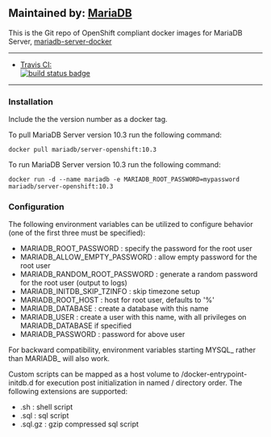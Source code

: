 ## Maintained by: [MariaDB](https://mariadb.com/)

This is the Git repo of OpenShift compliant docker images for MariaDB Server, [mariadb-server-docker](https://github.com/ianmaguire/mariadb-server-openshift)

---

-	[Travis CI:  
	![build status badge](https://img.shields.io/travis/ianmaguire/mariadb-server-openshift/master.svg)](https://travis-ci.org/ianmaguire/mariadb-server-openshift/branches)

---

### Installation
Include the the version number as a docker tag.

To pull MariaDB Server version 10.3 run the following command:
```
docker pull mariadb/server-openshift:10.3
```

To run MariaDB Server version 10.3 run the following command:
```
docker run -d --name mariadb -e MARIADB_ROOT_PASSWORD=mypassword mariadb/server-openshift:10.3
```

### Configuration
The following environment variables can be utilized to configure behavior (one of the first three must be specified):
* MARIADB_ROOT_PASSWORD : specify the password for the root user
* MARIADB_ALLOW_EMPTY_PASSWORD : allow empty password for the root user
* MARIADB_RANDOM_ROOT_PASSWORD : generate a random password for the root user (output to logs)
* MARIADB_INITDB_SKIP_TZINFO : skip timezone setup
* MARIADB_ROOT_HOST : host for root user, defaults to '%'
* MARIADB_DATABASE : create a database with this name
* MARIADB_USER : create a user with this name, with all privileges on MARIADB_DATABASE if specified
* MARIADB_PASSWORD : password for above user

For backward compatibility, environment variables starting MYSQL_ rather than MARIADB_ will also work.

Custom scripts can be mapped as a host volume to /docker-entrypoint-initdb.d for execution post initialization in named / directory order. The following extensions are supported:
* .sh : shell script
* .sql : sql script
* .sql.gz : gzip compressed sql script
